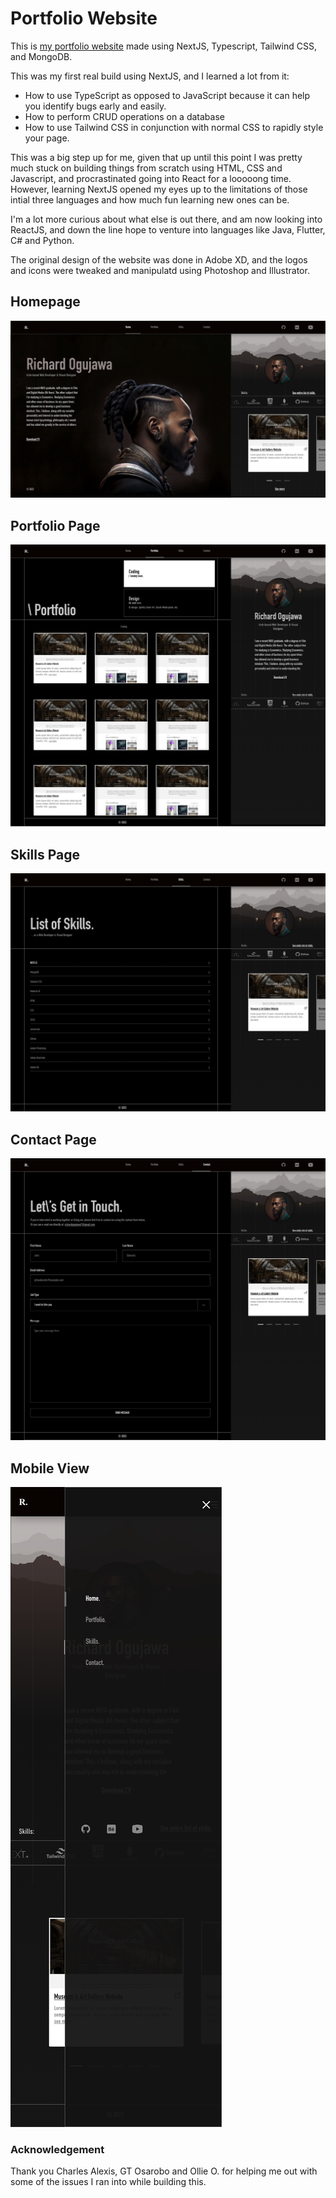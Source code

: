 # Portfolio Website

This is [my portfolio website](https://www.richardogujawa.com) made using NextJS, Typescript, Tailwind CSS, and MongoDB. 

This was my first real build using NextJS, and I learned a lot from it: 
- How to use TypeScript as opposed to JavaScript because it can help you identify bugs early and easily.
- How to perform CRUD operations on a database
- How to use Tailwind CSS in conjunction with normal CSS to rapidly style your page.

This was a big step up for me, given that up until this point I was pretty much stuck on building things from scratch using HTML, CSS and Javascript, and procrastinated going into React for a looooong time. However, learning NextJS opened my eyes up to the limitations of those intial three languages and how much fun learning new ones can be. 

I'm a lot more curious about what else is out there, and am now looking into ReactJS, and down the line hope to venture into languages like Java, Flutter, C# and Python.

The original design of the website was done in Adobe XD, and the logos and icons were tweaked and manipulatd using Photoshop and Illustrator. 

## Homepage
![Original Hompage design](/public/img/home.jpg)

## Portfolio Page
![Original Portfolio Page design](/public/img/portfolio-gallery.jpg)

## Skills Page
![Original Skills Page design](/public/img/skills.jpg)

## Contact Page
![Original Contact Page design](/public/img/contact.jpg)

## Mobile View
![Original Mobile View design](/public/img/mobile-menu.jpg)

### Acknowledgement
Thank you Charles Alexis, GT Osarobo and Ollie O. for helping me out with some of the issues I ran into while building this. 

